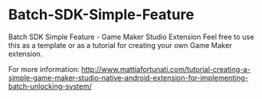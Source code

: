 # Batch-SDK-Simple-Feature
Batch SDK Simple Feature - Game Maker Studio Extension
Feel free to use this as a template or as a tutorial for creating your own Game Maker extension.

For more information:
http://www.mattiafortunati.com/tutorial-creating-a-simple-game-maker-studio-native-android-extension-for-implementing-batch-unlocking-system/
